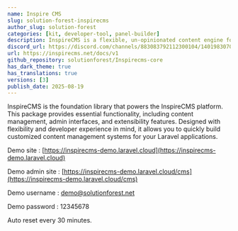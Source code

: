 ```yaml
---
name: Inspire CMS
slug: solution-forest-inspirecms
author_slug: solution-forest
categories: [kit, developer-tool, panel-builder]
description: InspireCMS is a flexible, un-opinionated content engine for Laravel, built on Filament.
discord_url: https://discord.com/channels/883083792112300104/1401983070764138577
url: https://inspirecms.net/docs/v1
github_repository: solutionforest/Inspirecms-core
has_dark_theme: true
has_translations: true
versions: [3]
publish_date: 2025-08-19
---
```


InspireCMS is the foundation library that powers the InspireCMS platform. This package provides essential functionality, including content management, admin interfaces, and extensibility features. Designed with flexibility and developer experience in mind, it allows you to quickly build customized content management systems for your Laravel applications.

Demo site : [https://inspirecms-demo.laravel.cloud](https://inspirecms-demo.laravel.cloud)

Demo admin site : [https://inspirecms-demo.laravel.cloud/cms](https://inspirecms-demo.laravel.cloud/cms)

Demo username : demo@solutionforest.net

Demo password : 12345678

Auto reset every 30 minutes.